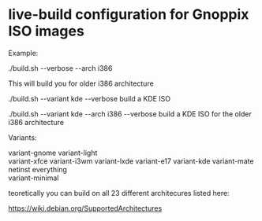 # live-build configuration for Gnoppix ISO images

Example: 

./build.sh --verbose --arch i386

This will build you for older i386 architecture


./build.sh --variant kde --verbose 
build a KDE ISO


./build.sh --variant kde --arch i386 --verbose
build a KDE ISO for the older i386 architecture


Variants: 

variant-gnome
variant-light		
variant-xfce
variant-i3wm
variant-lxde
variant-e17
variant-kde
variant-mate
netinst	
everything			
variant-minimal

teoretically you can build on all 23 different architecures listed here: 

https://wiki.debian.org/SupportedArchitectures




